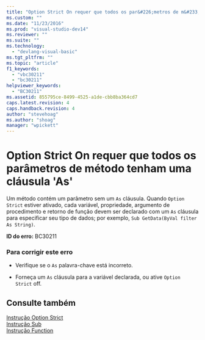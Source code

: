 ```yaml
---
title: "Option Strict On requer que todos os par&#226;metros de m&#233;todo tenham uma cl&#225;usula &#39;As&#39; | Microsoft Docs"
ms.custom: ""
ms.date: "11/23/2016"
ms.prod: "visual-studio-dev14"
ms.reviewer: ""
ms.suite: ""
ms.technology: 
  - "devlang-visual-basic"
ms.tgt_pltfrm: ""
ms.topic: "article"
f1_keywords: 
  - "vbc30211"
  - "bc30211"
helpviewer_keywords: 
  - "BC30211"
ms.assetid: 855795ce-8499-4525-a1de-cbb8ba364cd7
caps.latest.revision: 4
caps.handback.revision: 4
author: "stevehoag"
ms.author: "shoag"
manager: "wpickett"
---
```

# Option Strict On requer que todos os par&#226;metros de m&#233;todo tenham uma cl&#225;usula &#39;As&#39;
Um método contém um parâmetro sem um `As` cláusula. Quando `Option Strict` estiver ativado, cada variável, propriedade, argumento de procedimento e retorno de função devem ser declarado com um `As` cláusula para especificar seu tipo de dados; por exemplo, `Sub GetData(ByVal filter As String)`.  
  
 **ID do erro:** BC30211  
  
### Para corrigir este erro  
  
-   Verifique se o `As` palavra\-chave está incorreto.  
  
-   Forneça um `As` cláusula para a variável declarada, ou ative `Option Strict` off.  
  
## Consulte também  
 [Instrução Option Strict](../../visual-basic/language-reference/statements/option-strict-statement.md)   
 [Instrução Sub](../../visual-basic/language-reference/statements/sub-statement.md)   
 [Instrução Function](../../visual-basic/language-reference/statements/function-statement.md)